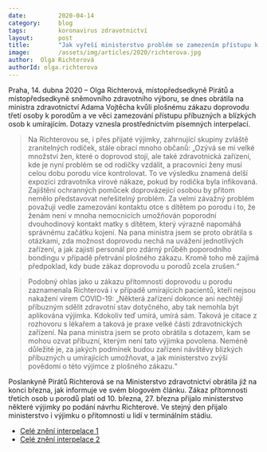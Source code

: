 ```yaml
---
date:         2020-04-14
category:     blog
tags:         koronavirus zdravotnictví
layout:       post
title:        "Jak vyřeší ministerstvo problém se zamezením přístupu k porodům a k umírajícím, ptá se poslankyně Pirátů Richterová"
image:        /assets/img/articles/2020/richterova.jpg
author:  Olga Richterová
authorId: olga.richterova     
--- 
```



Praha, 14. dubna 2020 – Olga Richterová, místopředsedkyně Pirátů a místopředsedkyně sněmovního zdravotního výboru, se dnes obrátila na ministra zdravotnictví Adama Vojtěcha kvůli plošnému zákazu doprovodu třetí osoby k porodům a ve věci zamezování přístupu příbuzných a blízkých osob k umírajícím. Dotazy vznesla prostřednictvím písemných interpelací. 

> Na Richterovou se, i přes přijaté výjimky, zahrnující skupiny zvláště zranitelných rodiček, stále obrací mnoho občanů: „Ozývá se mi velké množství žen, které o doprovod stojí, ale také zdravotnická zařízení, kde je nyní problém se od rodičky vzdálit, a pracovníci ženy musí celou dobu porodu více kontrolovat. To ve výsledku znamená delší expozici zdravotníka virové nákaze, pokud by rodička byla infikovaná. Zajištění ochranných pomůcek doprovázející osobou by přitom nemělo představovat neřešitelný problém. Za velmi závažný problém považuji vedle zamezování kontaktu otce s dítětem po porodu i to, že ženám není v mnoha nemocnicích umožňován poporodní dvouhodinový kontakt matky s dítětem, který výrazně napomáhá správnému začátku kojení. Na pana ministra jsem se proto obrátila s otázkami, zda možnost doprovodu nechá na uvážení jednotlivých zařízení, a jak zajistí personál pro zdárný průběh poporodního bondingu v případě přetrvání plošného zákazu. Kromě toho mě zajímá předpoklad, kdy bude zákaz doprovodu u porodů zcela zrušen.“

> Podobný ohlas jako u zákazu přítomnosti doprovodu u porodu zaznamenala Richterová i v případě umírajících pacientů, kteří nejsou nakažení virem COVID-19: „Některá zařízení dokonce ani nechtějí příbuzným sdělit zdravotní stav dotyčného, aby tak nemohla být aplikována výjimka. Kdokoliv teď umírá, umírá sám. Taková je citace z rozhovoru s lékařem a taková je praxe velké části zdravotnických zařízení. Na pana ministra jsem se proto obrátila s dotazem, kam se mohou ozvat příbuzní, kterým není tato výjimka povolena. Neméně důležité je, za jakých podmínek budou zařízení návštěvy blízkých příbuzných u umírajících umožňovat, a jak ministerstvo zvýší povědomí o této výjimce z plošného zákazu.“

Poslankyně Pirátů Richterová se na Ministerstvo zdravotnictví obrátila již na konci března, jak informuje ve svém blogovém článku. Zákaz přítomnosti třetích osob u porodů platí od 10. března, 27. března přijalo ministerstvo některé výjimky po podání návrhu Richterové. Ve stejný den přijalo ministerstvo i výjimku o přítomnosti u lidí v terminálním stádiu. 


* [Celé znění interpelace 1](https://pirati.cz/assets/pdf/200414_interpelacePorody_RichterovaMZd.pdf)
* [Celé znění interpelace 2](https://pirati.cz/assets/pdf/200414_interpelaceUmirajici_RichterovaMZd.pdf)
